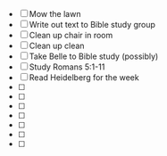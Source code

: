 - [ ] Mow the lawn
- [ ] Write out text to Bible study group
- [ ] Clean up chair in room
- [ ] Clean up clean
- [ ] Take Belle to Bible study (possibly)
- [ ] Study Romans 5:1-11
- [ ] Read Heidelberg for the week
- [ ] 
- [ ] 
- [ ] 
- [ ] 
- [ ] 
- [ ] 
- [ ] 